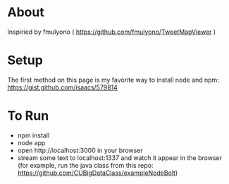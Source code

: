 # About
Inspiried by fmulyono ( https://github.com/fmulyono/TweetMapViewer )

# Setup
The first method on this page is my favorite way to install node and npm: https://gist.github.com/isaacs/579814

# To Run
- npm install
- node app
- open http://localhost:3000 in your browser
- stream some text to localhost:1337 and watch it appear in the browser (for example, run the java class from this repo: https://github.com/CUBigDataClass/exampleNodeBolt)
